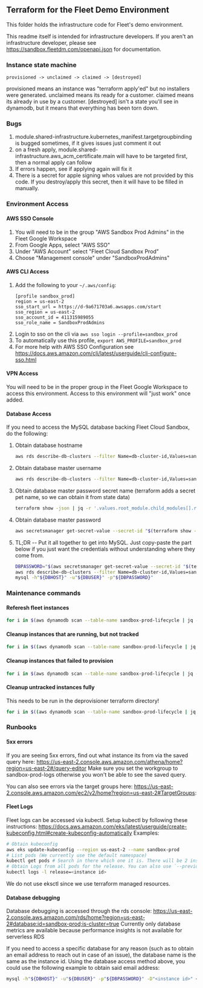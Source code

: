 ## Terraform for the Fleet Demo Environment
This folder holds the infrastructure code for Fleet's demo environment.

This readme itself is intended for infrastructure developers. If you aren't an infrastructure developer, please see https://sandbox.fleetdm.com/openapi.json for documentation.

### Instance state machine
```
provisioned -> unclaimed -> claimed -> [destroyed]
```
provisioned means an instance was "terraform apply'ed" but no installers were generated.
unclaimed means its ready for a customer. claimed means its already in use by a customer. [destroyed] isn't a state you'll see in dynamodb, but it means that everything has been torn down.

### Bugs
1. module.shared-infrastructure.kubernetes_manifest.targetgroupbinding is bugged sometimes, if it gives issues just comment it out
1. on a fresh apply, module.shared-infrastructure.aws_acm_certificate.main will have to be targeted first, then a normal apply can follow
1. If errors happen, see if applying again will fix it
1. There is a secret for apple signing whos values are not provided by this code. If you destroy/apply this secret, then it will have to be filled in manually.

### Environment Access
#### AWS SSO Console
1. You will need to be in the group "AWS Sandbox Prod Admins" in the Fleet Google Workspace
1. From Google Apps, select "AWS SSO"
1. Under "AWS Account" select "Fleet Cloud Sandbox Prod"
1. Choose "Management console" under "SandboxProdAdmins"

#### AWS CLI Access
1. Add the following to your `~/.aws/config`:
    ```
    [profile sandbox_prod]
    region = us-east-2
    sso_start_url = https://d-9a671703a6.awsapps.com/start
    sso_region = us-east-2
    sso_account_id = 411315989055
    sso_role_name = SandboxProdAdmins
    ```
1. Login to sso on the cli via `aws sso login --profile=sandbox_prod`
1. To automatically use this profile, `export AWS_PROFILE=sandbox_prod`
1. For more help with AWS SSO Configuration see https://docs.aws.amazon.com/cli/latest/userguide/cli-configure-sso.html 

#### VPN Access
You will need to be in the proper group in the Fleet Google Workspace to access this environment.  Access to this environment will "just work" once added.

#### Database Access
If you need to access the MySQL database backing Fleet Cloud Sandbox, do the following:

1. Obtain database hostname
    ```bash
    aws rds describe-db-clusters --filter Name=db-cluster-id,Values=sandbox-prod --query "DBClusters[0].Endpoint" --output=text
    ```
1. Obtain database master username
    ```bash
    aws rds describe-db-clusters --filter Name=db-cluster-id,Values=sandbox-prod --query "DBClusters[0].MasterUsername" --output=text
    ```
1. Obtain database master password secret name (terraform adds a secret pet name, so we can obtain it from state data)
    ```bash
    terraform show -json | jq -r '.values.root_module.child_modules[].resources | flatten | .[] | select(.address == "module.shared-infrastructure.aws_secretsmanager_secret.database_password_secret").values.name'
    ```
1. Obtain database master password
    ```bash
    aws secretsmanager get-secret-value --secret-id "$(terraform show -json | jq -r '.values.root_module.child_modules[].resources | flatten | .[] | select(.address == "module.shared-infrastructure.aws_secretsmanager_secret.database_password_secret").values.name')" --query "SecretString" --output text
    ```
1. TL;DR -- Put it all together to get into MySQL.  Just copy-paste the part below if you just want the credentials without understanding where they come from.
    ```bash
    DBPASSWORD="$(aws secretsmanager get-secret-value --secret-id "$(terraform show -json | jq -r '.values.root_module.child_modules[].resources | flatten | .[] | select(.address == "module.shared-infrastructure.aws_secretsmanager_secret.database_password_secret").values.name')" --query "SecretString" --output text)"
    aws rds describe-db-clusters --filter Name=db-cluster-id,Values=sandbox-prod --query "DBClusters[0].[Endpoint,MasterUsername]" --output=text | read DBHOST DBUSER
    mysql -h"${DBHOST}" -u"${DBUSER}" -p"${DBPASSWORD}"
    ```

### Maintenance commands
#### Referesh fleet instances
```bash
for i in $(aws dynamodb scan --table-name sandbox-prod-lifecycle | jq -r '.Items[] | select(.State.S == "unclaimed") | .ID.S'); do helm uninstall $i; aws dynamodb delete-item --table-name sandbox-prod-lifecycle --key "{\"ID\": {\"S\": \"${i}\"}}"; done
```

#### Cleanup instances that are running, but not tracked
```bash
for i in $((aws dynamodb scan --table-name sandbox-prod-lifecycle | jq -r '.Items[] | .ID.S'; aws dynamodb scan --table-name sandbox-prod-lifecycle | jq -r '.Items[] | .ID.S'; helm list | tail -n +2 | cut -f 1) | sort | uniq -u); do helm uninstall $i; done
```

#### Cleanup instances that failed to provision
```bash
for i in $(aws dynamodb scan --table-name sandbox-prod-lifecycle | jq -r '.Items[] | select(.State.S == "provisioned") | .ID.S'); do helm uninstall $i; aws dynamodb delete-item --table-name sandbox-prod-lifecycle --key "{\"ID\": {\"S\": \"${i}\"}}"; done
```

#### Cleanup untracked instances fully
This needs to be run in the deprovisioner terraform directory!
```bash
for i in $((aws dynamodb scan --table-name sandbox-prod-lifecycle | jq -r '.Items[] | .ID.S'; aws dynamodb scan --table-name sandbox-prod-lifecycle | jq -r '.Items[] | .ID.S'; terraform workspace list | sed 's/ //g' | grep -v '.*default' | sed '/^$/d') | sort | uniq -u); do (terraform workspace select $i && terraform apply -destroy -auto-approve && terraform workspace select default && terraform workspace delete $i); [ $? = 0 ] || break; done
```

### Runbooks
#### 5xx errors
If you are seeing 5xx errors, find out what instance its from via the saved query here: https://us-east-2.console.aws.amazon.com/athena/home?region=us-east-2#/query-editor
Make sure you set the workgroup to sandbox-prod-logs otherwise you won't be able to see the saved query.

You can also see errors via the target groups here: https://us-east-2.console.aws.amazon.com/ec2/v2/home?region=us-east-2#TargetGroups:

#### Fleet Logs
Fleet logs can be accessed via kubectl. Setup kubectl by following these instructions: https://docs.aws.amazon.com/eks/latest/userguide/create-kubeconfig.html#create-kubeconfig-automatically
Examples:
```bash
# Obtain kubeconfig
aws eks update-kubeconfig --region us-east-2 --name sandbox-prod
# List pods (We currently use the default namespace)
kubectl get pods # Search in there which one it is. There will be 2 instances + a migrations one
# Obtain Logs from all pods for the release. You can also use `--previous` to obtain logs from a previous pod crash if desired.
kubectl logs -l release=<instance id>
```
We do not use eksctl since we use terraform managed resources.

#### Database debugging
Database debugging is accessed through the rds console: https://us-east-2.console.aws.amazon.com/rds/home?region=us-east-2#database:id=sandbox-prod;is-cluster=true
Currently only database metrics are available because performance insights is not available for serverless RDS

If you need to access a specific database for any reason (such as to obtain an email address to reach out in case of an issue), the database name is the same as the instance id.  Using the database access method above, you could use the following example to obtain said email address:

```bash
mysql -h"${DBHOST}" -u"${DBUSER}" -p"${DBPASSWORD}" -D"<instance id>" <<<"SELECT email FROM users;"
``` 
